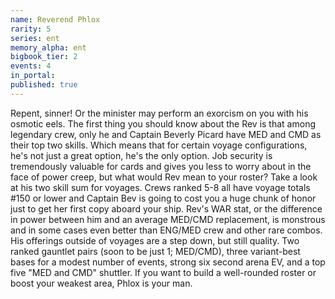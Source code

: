 ```yaml
---
name: Reverend Phlox
rarity: 5
series: ent
memory_alpha: ent
bigbook_tier: 2
events: 4
in_portal:
published: true
---
```


Repent, sinner! Or the minister may perform an exorcism on you with his osmotic eels. The first thing you should know about the Rev is that among legendary crew, only he and Captain Beverly Picard have MED and CMD as their top two skills. Which means that for certain voyage configurations, he's not just a great option, he's the only option. Job security is tremendously valuable for cards and gives you less to worry about in the face of power creep, but what would Rev mean to your roster? Take a look at his two skill sum for voyages. Crews ranked 5-8 all have voyage totals #150 or lower and Captain Bev is going to cost you a huge chunk of honor just to get her first copy aboard your ship. Rev's WAR stat, or the difference in power between him and an average MED/CMD replacement, is monstrous and in some cases even better than ENG/MED crew and other rare combos. His offerings outside of voyages are a step down, but still quality. Two ranked gauntlet pairs (soon to be just 1; MED/CMD), three variant-best bases for a modest number of events, strong six second arena EV, and a top five "MED and CMD" shuttler. If you want to build a well-rounded roster or boost your weakest area, Phlox is your man.
